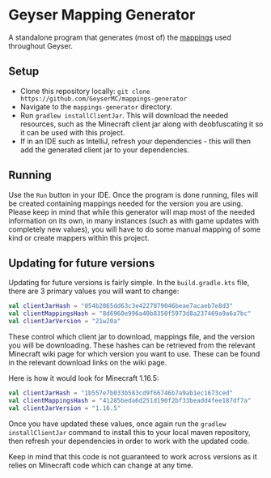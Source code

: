 # Geyser Mapping Generator

A standalone program that generates (most of) the [mappings](https://github.com/GeyserMC/mappings) used throughout Geyser.

## Setup

- Clone this repository locally: `git clone https://github.com/GeyserMC/mappings-generator`
- Navigate to the `mappings-generator` directory.
- Run `gradlew installClientJar`. This will download the needed resources, such as the Minecraft client jar along with deobfuscating it so it can be used with this project.
- If in an IDE such as IntelliJ, refresh your dependencies - this will then add the generated client jar to your dependencies.

## Running

Use the `Run` button in your IDE.
Once the program is done running, files will be created containing mappings needed for the version you are using. Please keep in mind that while this generator will map most of the needed information on its own, in many instances (such as with game updates with completely new values), you will have to do some manual mapping of some kind or create mappers within this project.

## Updating for future versions

Updating for future versions is fairly simple. In the `build.gradle.kts` file, there are 3 primary values you will want to change:
```kotlin
val clientJarHash = "054b2065dd63c3e4227879046beae7acaeb7e8d3"
val clientMappingsHash = "8d6960e996a40b8350f5973d8a237469a9a6a7bc"
val clientJarVersion = "21w20a"
```
These control which client jar to download, mappings file, and the version you will be downloading. These hashes can be retrieved from the relevant Minecraft wiki page for which version you want to use. These can be found in the relevant download links on the wiki page.

Here is how it would look for Minecraft 1.16.5:
```kotlin
val clientJarHash = "1b557e7b033b583cd9f66746b7a9ab1ec1673ced"
val clientMappingsHash = "41285beda6d251d190f2bf33beadd4fee187df7a"
val clientJarVersion = "1.16.5"
```

Once you have updated these values, once again run the `gradlew installClientJar` command to install this to your local maven repository, then refresh your dependencies in order to work with the updated code. 

Keep in mind that this code is not guaranteed to work across versions as it relies on Minecraft code which can change at any time.
